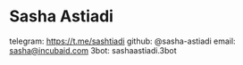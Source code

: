 # Sasha Astiadi

telegram: https://t.me/sashtiadi
github: @sasha-astiadi
email: sasha@incubaid.com
3bot: sashaastiadi.3bot
